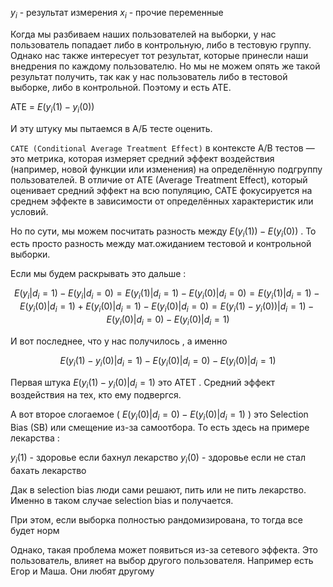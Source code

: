 $y_i$ - результат измерения
$x_i$ - прочие переменные 

Когда мы разбиваем наших пользователей на выборки, у нас пользователь попадает либо в контрольную, либо в тестовую группу. Однако нас также интересует тот результат, которые принесли наши внедрения по каждому пользователю. Но мы не можем опять же такой результат получить, так как  у нас пользователь либо в тестовой выборке, либо в контрольной.  Поэтому и есть ATE. 

ATE = $E(y_i(1) - y_i(0))$  

И эту штуку мы пытаемся в А/Б тесте оценить. 

`CATE (Conditional Average Treatment Effect)` в контексте A/B тестов — это метрика, которая измеряет средний эффект воздействия (например, новой функции или изменения) на определённую подгруппу пользователей. В отличие от ATE (Average Treatment Effect), который оценивает средний эффект на всю популяцию, CATE фокусируется на среднем эффекте в зависимости от определённых характеристик или условий.

Но по сути, мы можем посчитать разность между $E(y_i(1)) - E(y_i(0))$ .  То есть просто разность между мат.ожиданием тестовой и контрольной выборки. 

Если мы будем раскрывать это дальше : 

$$
E(y_i | d_i= 1) - E(y_i | d_i = 0) = E(y_i(1) | d_i= 1) - E(y_i(0) | d_i = 0)  =  E(y_i(1) | d_i= 1) - E(y_i(0) | d_i = 1)  +  E(y_i(0) | d_i= 1) - E(y_i(0) | d_i = 0) =  E(y_i(1)  - y_i(0))| d_i= 1) - E(y_i(0) | d_i = 0) - E(y_i(0) | d_i = 1)
$$

И вот последнее, что у нас получилось , а именно 

$$
E(y_i(1)  - y_i(0)| d_i= 1) - E(y_i(0) | d_i = 0) - E(y_i(0) | d_i = 1)
$$

Первая штука  $E(y_i(1)  - y_i(0)| d_i= 1)$  это ATET . Средний эффект воздействия на тех, кто ему подвергся. 

А вот второе слогаемое ( $E(y_i(0) | d_i = 0) - E(y_i(0) | d_i = 1)$ ) это Selection Bias (SB) или смещение из-за самоотбора. То есть здесь на примере лекарства : 

$y_i(1)$ - здоровье если бахнул лекарство 
$y_i(0)$ - здоровье если не стал бахать лекарство 

Дак в selection bias люди сами решают, пить или не пить лекарство. Именно в таком случае selection bias и получается. 

При этом, если выборка полностью рандомизирована,  то тогда все будет норм

Однако, такая проблема может появиться из-за сетевого эффекта. Это пользователь, влияет на выбор другого пользователя. Например есть Егор и Маша. Они любят другому 


